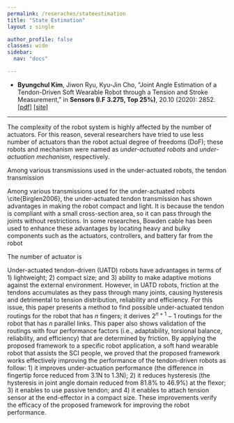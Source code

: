 ```yaml
---
permalink: /reseraches/stateestimation
title: "State Estimation"
layout : single

author_profile: false
classes: wide
sidebar:
  nav: "docs"

---
```

- **Byungchul Kim**, Jiwon Ryu, Kyu-Jin Cho, "Joint Angle Estimation of a Tendon-Driven Soft Wearable Robot through a Tension and Stroke Measurement," in **Sensors (I.F 3.275, Top 25%)**, 20.10 (2020): 2852. [[pdf]][Sensors_pdf] [[site]][Sensors_link]


---

The complexity of the robot system is highly affected by the number of actuators. For this reason, several researchers have tried to use less number of actuators than the robot actual degree of freedoms (DoF); these robots and mechanism were named as <i> under-actuated robots </i> and <i>under-actuation mechanism</i>, respectively.

Among various transmissions used in the under-actuated robots, the tendon transmission 

Among various transmissions used for the under-actuated robots \cite{Birglen2006}, the under-actuated tendon transmission has shown advantages in making the robot compact and light. It is because the tendon is compliant with a small cross-section area, so it can pass through the joints without restrictions. In some researches, Bowden cable has been used to enhance these advantages by locating heavy and bulky components such as the actuators, controllers, and battery far from the robot 

The number of actuator is 

Under-actuated tendon-driven (UATD) robots have advantages in terms of 1) lightweight; 2) compact size; and 3) ability to make adaptive motions against the external environment. However, in UATD robots, friction at the tendons accumulates as they pass through many joints, causing hysteresis and detrimental to tension distribution, reliability and efficiency. For this issue, this paper presents a method to find possible under-actuated tendon routings for the robot that has $n$ fingers; it derives $2^{n+1}-1$ routings for the robot that has $n$ parallel links. This paper also shows validation of the routings with four performance factors (i.e., adaptability, torsional balance, reliability, and efficiency) that are determined by friction. By applying the proposed framework to a specific robot application, a soft hand wearable robot that assists the SCI people, we proved that the proposed framework works effectively improving the performance of the tendon-driven robots as follow: 1) it improves under-actuation performance (the difference in fingertip force reduced from 3.1N  to  1.3N); 2) it reduces hysteresis (the hysteresis in joint angle domain reduced from  81.8\%  to  46.9\%) at the flexor; 3) it enables to use passive tendon; and 4) it enables to attach tension sensor at the end-effector in a compact size. These improvements verify the efficacy of the proposed framework for improving the robot performance. 

[Sensors_pdf]:https://github.com/bc-kim/bc-kim.github.io/blob/master/assets/Publications/Kim%2C%20Ryu%2C%20Cho%20-%202020%20-%20Joint%20Angle%20Estimation%20of%20a%20Tendon-driven%20Soft%20Wearable%20Robot%20through%20a%20Tension%20and%20Stroke%20Measurement.pdf
[Sensors_link]: https://www.mdpi.com/718524 
